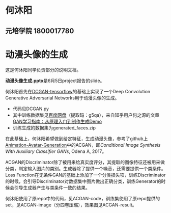 # 何沐阳
## 元培学院 1800017780
# 动漫头像的生成

这是何沐阳同学负责部分的说明文档。

**动漫头像生成.pptx**是6月5日project报告的slide。

何沐阳首先在[DCGAN-tensorflow](https://github.com/carpedm20/DCGAN-tensorflow)的基础上实现了一个Deep Convolution Generative Adversarial Networks用于动漫头像的生成。

- 代码见DCGAN.py
- 其中训练数据集见[百度网盘](https://pan.baidu.com/share/init?surl=eSifHcA)（提取码：g5qa），来自知乎用户何之源的文章[GAN学习指南：从原理入门到制作生成Demo](https://zhuanlan.zhihu.com/p/24767059)
- 训练生成的数据集为generated_faces.zip

在此基础上，何沐阳希望做到给定特征，生成动漫头像，参考了github上[Animation-Avatar-Generation](https://github.com/Universalzby/Anime-avatar-generate-with-GAN/blob/master/Gan.ipynb)中的ACGAN，即*Conditional Image Synthesis With Auxiliary Classifier GANs*, Odena A, 2017。

ACGAN的Discriminator除了被用来给真实度评分，其提取的图像特征还被用来做分类，判定输入图片的类别。生成器除了提供一个噪音，还需要提供一个类条件。Loss Function在无条件GAN的基础上添加了一个分类损失项，训练Discriminator的时候，会引导Discriminator对数据集中图片做出正确分类，训练Generator的时候会引导生成器产生与类条件一致的结果。

何沐阳使用了原repo中的代码，见ACGAN-code，训练集使用了原repo提供的set，见ACGAN-image（分四卷压缩），效果图见ACGAN-result。
